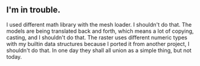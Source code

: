 ## I'm in trouble.

I used different math library with the mesh loader. I shouldn't do that. The models are being translated back and forth, which means a lot of copying, casting, and I shouldn't do that. The raster uses different numeric types with my builtin data structures because I ported it from another project, I shouldn't do that. In one day they shall all union as a simple thing, but not today.
